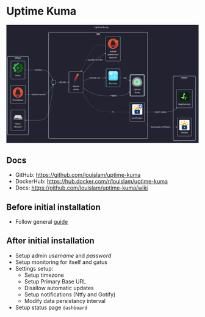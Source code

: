# Uptime Kuma

![diagram](../../docs/diagrams/out/apps/uptimekuma.png)

## Docs

- GitHub: <https://github.com/louislam/uptime-kuma>
- DockerHub: <https://hub.docker.com/r/louislam/uptime-kuma>
- Docs: <https://github.com/louislam/uptime-kuma/wiki>

## Before initial installation

- Follow general [guide](../../docs/Checklist%20for%20new%20docker-apps.md)

## After initial installation

- Setup admin _username_ and _password_
- Setup monitoring for itself and gatus
- Settings setup:
    - Setup timezone
    - Setup Primary Base URL
    - Disallow automatic updates
    - Setup notifications (Ntfy and Gotify)
    - Modify data persistancy interval
- Setup status page `dashboard`
